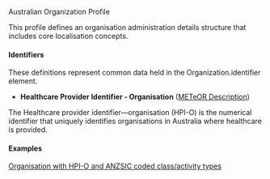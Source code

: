 Australian Organization Profile

This profile defines an organisation administration details structure that includes core localisation concepts.

#### Identifiers
These definitions represent common data held in the Organization.identifier element.

* __Healthcare Provider Identifier - Organisation__ ([METeOR Description](http://meteor.aihw.gov.au/content/index.phtml/itemId/426830))

The Healthcare provider identifier—organisation (HPI-O) is the numerical identifier that uniquely identifies organisations in Australia where healthcare is provided.

#### Examples

[Organisation with HPI-O and ANZSIC coded class/activity types](Organization-aubase-organization-example0.html)

